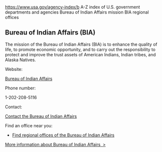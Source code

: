 

https://www.usa.gov/agency-index/b
A-Z index of U.S. government departments and agencies
Bureau of Indian Affairs mission
BIA regional offices

Bureau of Indian Affairs (BIA)
------------------------------

The mission of the Bureau of Indian Affairs (BIA) is to enhance the quality of life, to promote economic opportunity, and to carry out the responsibility to protect and improve the trust assets of American Indians, Indian tribes, and Alaska Natives.

Website:

[Bureau of Indian Affairs](https://www.bia.gov/)

Phone number:

1-202-208-5116

Contact:

[Contact the Bureau of Indian Affairs](https://www.bia.gov/contact-us)

Find an office near you:

* [Find regional offices of the Bureau of Indian Affairs](https://www.bia.gov/regional-offices)

[More information about Bureau of Indian Affairs  >](https://www.usa.gov/agencies/bureau-of-indian-affairs)
